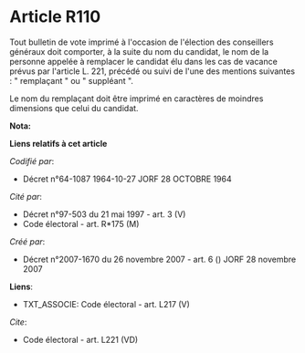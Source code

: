# Article R110

Tout bulletin de vote imprimé à l'occasion de l'élection des conseillers généraux doit comporter, à la suite du nom du
candidat, le nom de la personne appelée à remplacer le candidat élu dans les cas de vacance prévus par l'article L. 221,
précédé ou suivi de l'une des mentions suivantes : " remplaçant " ou " suppléant ". 

Le nom du remplaçant doit être imprimé en caractères de moindres dimensions que celui du candidat.

**Nota:**



**Liens relatifs à cet article**

_Codifié par_:

  - Décret n°64-1087 1964-10-27 JORF 28 OCTOBRE 1964

_Cité par_:

  - Décret n°97-503 du 21 mai 1997 - art. 3 (V)
  - Code électoral - art. R*175 (M)

_Créé par_:

  - Décret n°2007-1670 du 26 novembre 2007 - art. 6 () JORF 28 novembre 2007

**Liens**:

  - TXT_ASSOCIE: Code électoral - art. L217 (V)

_Cite_:

  - Code électoral - art. L221 (VD)
